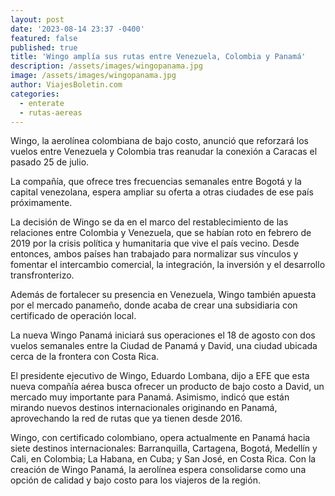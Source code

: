 ```yaml
---
layout: post
date: '2023-08-14 23:37 -0400'
featured: false
published: true
title: 'Wingo amplía sus rutas entre Venezuela, Colombia y Panamá'
description: /assets/images/wingopanama.jpg
image: /assets/images/wingopanama.jpg
author: ViajesBoletin.com
categories:
  - enterate
  - rutas-aereas
---
```

Wingo, la aerolínea colombiana de bajo costo, anunció que reforzará los vuelos entre Venezuela y Colombia tras reanudar la conexión a Caracas el pasado 25 de julio. 

La compañía, que ofrece tres frecuencias semanales entre Bogotá y la capital venezolana, espera ampliar su oferta a otras ciudades de ese país próximamente. 

La decisión de Wingo se da en el marco del restablecimiento de las relaciones entre Colombia y Venezuela, que se habían roto en febrero de 2019 por la crisis política y humanitaria que vive el país vecino. 
Desde entonces, ambos países han trabajado para normalizar sus vínculos y fomentar el intercambio comercial, la integración, la inversión y el desarrollo transfronterizo. 

Además de fortalecer su presencia en Venezuela, Wingo también apuesta por el mercado panameño, donde acaba de crear una subsidiaria con certificado de operación local. 

La nueva Wingo Panamá iniciará sus operaciones el 18 de agosto con dos vuelos semanales entre la Ciudad de Panamá y David, una ciudad ubicada cerca de la frontera con Costa Rica. 

El presidente ejecutivo de Wingo, Eduardo Lombana, dijo a EFE que esta nueva compañía aérea busca ofrecer un producto de bajo costo a David, un mercado muy importante para Panamá. Asimismo, indicó que están mirando nuevos destinos internacionales originando en Panamá, aprovechando la red de rutas que ya tienen desde 2016. 

Wingo, con certificado colombiano, opera actualmente en Panamá hacia siete destinos internacionales: Barranquilla, Cartagena, Bogotá, Medellín y Cali, en Colombia; La Habana, en Cuba; y San José, en Costa Rica. Con la creación de Wingo Panamá, la aerolínea espera consolidarse como una opción de calidad y bajo costo para los viajeros de la región.

